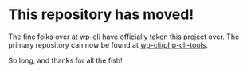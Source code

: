 # This repository has moved!

The fine folks over at [wp-cli](https://github.com/wp-cli) have officially taken this project over. The primary
repository can now be found at [wp-cli/php-cli-tools](https://github.com/wp-cli/php-cli-tools).

So long, and thanks for all the fish!

